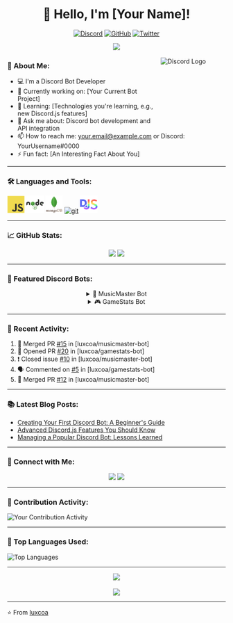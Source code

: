 <h1 align="center">👋 Hello, I'm [Your Name]!</h1>

<p align="center">
  <a href="https://discord.com/users/your-discord-id"><img src="https://cdn.discordapp.com/attachments/1280491923861278861/1290686754755575952/J.jpg&" alt="Discord"></a>
  <a href="https://github.com/luxcoa"><img src="https://img.shields.io/badge/-GitHub-181717?style=flat-square&logo=github" alt="GitHub"></a>
  <a href="https://twitter.com/luxcoa"><img src="https://img.shields.io/badge/-Twitter-1DA1F2?style=flat-square&logo=Twitter&logoColor=white" alt="Twitter"></a>
</p>

<p align="center">
  <img src="https://readme-typing-svg.herokuapp.com/?lines=Discord+Bot+Developer;Always+learning+new+things&font=Fira%20Code&center=true&width=380&height=50&color=f75c7e&vCenter=true&size=22">
</p>

<img align="right" height="150px" width="150px" alt="Discord Logo" src="https://assets-global.website-files.com/6257adef93867e50d84d30e2/636e0a69f118df70ad7828d4_icon_clyde_blurple_RGB.svg" />

### 🤖 About Me:

- 💻 I'm a Discord Bot Developer
- 🔭 Currently working on: [Your Current Bot Project]
- 🌱 Learning: [Technologies you're learning, e.g., new Discord.js features]
- 💬 Ask me about: Discord bot development and API integration
- 📫 How to reach me: your.email@example.com or Discord: YourUsername#0000
- ⚡ Fun fact: [An Interesting Fact About You]

---

### 🛠️ Languages and Tools:

<p align="left">
<a href="https://developer.mozilla.org/en-US/docs/Web/JavaScript" target="_blank"><img src="https://raw.githubusercontent.com/devicons/devicon/master/icons/javascript/javascript-original.svg" alt="javascript" width="40" height="40"/></a>
<a href="https://nodejs.org" target="_blank"><img src="https://raw.githubusercontent.com/devicons/devicon/master/icons/nodejs/nodejs-original-wordmark.svg" alt="nodejs" width="40" height="40"/></a>
<a href="https://www.mongodb.com/" target="_blank"><img src="https://raw.githubusercontent.com/devicons/devicon/master/icons/mongodb/mongodb-original-wordmark.svg" alt="mongodb" width="40" height="40"/></a>
<a href="https://git-scm.com/" target="_blank"><img src="https://www.vectorlogo.zone/logos/git-scm/git-scm-icon.svg" alt="git" width="40" height="40"/></a>
<a href="https://discord.js.org/" target="_blank"><img src="https://raw.githubusercontent.com/devicons/devicon/master/icons/discordjs/discordjs-original.svg" alt="discord.js" width="40" height="40"/></a>
</p>

---

### 📈 GitHub Stats:

<p align="center">
  <img width="48%" src="https://github-readme-stats.vercel.app/api?username=luxcoa&show_icons=true&theme=tokyonight" />
  <img width="48%" src="https://github-readme-streak-stats.herokuapp.com/?user=luxcoa&theme=tokyonight" />
</p>

---

### 🤖 Featured Discord Bots:

<div align="center">

<details>
  <summary>🎵 MusicMaster Bot</summary>
  
  [![ReadMe Card](https://github-readme-stats.vercel.app/api/pin/?username=luxcoa&repo=musicmaster-bot)](https://github.com/luxcoa/musicmaster-bot)
  
  - 🎶 Features: Play music, create playlists, lyrics lookup
  - 🛠️ Tech Stack: Discord.js, Node.js, YouTube API
  - 🌟 Used by: 100+ Discord servers
  - 🔗 [Invite Bot](https://discord.com/api/oauth2/authorize?client_id=YOUR_CLIENT_ID&permissions=8&scope=bot%20applications.commands)
</details>

<details>
  <summary>🎮 GameStats Bot</summary>
  
  [![ReadMe Card](https://github-readme-stats.vercel.app/api/pin/?username=luxcoa&repo=gamestats-bot)](https://github.com/luxcoa/gamestats-bot)
  
  - 🕹️ Features: Track game stats, leaderboards, game news updates
  - 🛠️ Tech Stack: Discord.js, Node.js, various game APIs
  - 🌟 Active in: 50+ gaming communities
  - 🔗 [Bot Commands](https://github.com/luxcoa/gamestats-bot#commands)
</details>

</div>

---

### 🌱 Recent Activity:

<!--START_SECTION:activity-->
1. 🎉 Merged PR [#15](https://github.com/luxcoa/musicmaster-bot/pull/15) in [luxcoa/musicmaster-bot]
2. 💪 Opened PR [#20](https://github.com/luxcoa/gamestats-bot/pull/20) in [luxcoa/gamestats-bot]
3. ❗️ Closed issue [#10](https://github.com/luxcoa/musicmaster-bot/issues/10) in [luxcoa/musicmaster-bot]
4. 🗣 Commented on [#5](https://github.com/luxcoa/gamestats-bot/issues/5) in [luxcoa/gamestats-bot]
5. 🎉 Merged PR [#12](https://github.com/luxcoa/musicmaster-bot/pull/12) in [luxcoa/musicmaster-bot]
<!--END_SECTION:activity-->

---

### 📚 Latest Blog Posts:
<!-- BLOG-POST-LIST:START -->
- [Creating Your First Discord Bot: A Beginner's Guide](https://your-blog.com/first-discord-bot)
- [Advanced Discord.js Features You Should Know](https://your-blog.com/advanced-discord-js)
- [Managing a Popular Discord Bot: Lessons Learned](https://your-blog.com/managing-popular-bot)
<!-- BLOG-POST-LIST:END -->

---

### 🤝 Connect with Me:

<p align="center">
  <a href="mailto:your.email@example.com"><img src="https://img.shields.io/badge/Email-D14836?style=for-the-badge&logo=gmail&logoColor=white"/></a>
  <a href="https://discord.gg/your-discord-server"><img src="https://img.shields.io/badge/Discord_Server-7289DA?style=for-the-badge&logo=discord&logoColor=white"/></a>
</p>

---

### 🔧 Contribution Activity:

![Your Contribution Activity](https://activity-graph.herokuapp.com/graph?username=luxcoa&theme=react-dark)

---

### 🌟 Top Languages Used:

![Top Languages](https://github-readme-stats.vercel.app/api/top-langs/?username=luxcoa&layout=compact&theme=tokyonight)

---

<p align="center">
  <img src="https://capsule-render.vercel.app/api?type=waving&color=gradient&height=60&section=footer"/>
</p>

<div align="center">
<img src="https://komarev.com/ghpvc/?username=luxcoa&&style=flat-square" align="center" />
</div>

---

⭐️ From [luxcoa](https://github.com/luxcoa)
